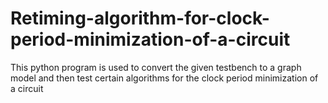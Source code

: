 # Retiming-algorithm-for-clock-period-minimization-of-a-circuit
This python program is used to convert the given testbench to a graph model and then test certain algorithms for the clock period minimization of a circuit
